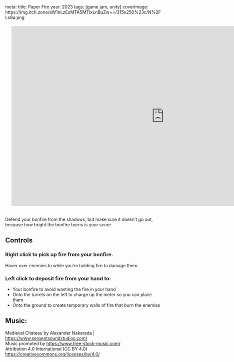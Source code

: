 <route lang="yaml">
meta:
  title: Paper Fire
  year: 2023
  tags: [game jam, unity]
  coverImage: https://img.itch.zone/aW1nLzExMTA5MTIxLnBuZw==/315x250%23c/N%2FLs9a.png
</route>

<iframe 
  frameborder="0" 
  src="https://itch.io/embed-upload/1889884"
  width="976" 
  height="576"
  style="
    justify-self: center;
    margin: 20px;
  "
>
  <a href="https://lucas-riedlshah.itch.io/paper-fire">Play Paper Fire on itch.io</a>
</iframe>

Defend your bonfire from the shadows, but make sure it doesn’t go out, because how bright the bonfire burns is your score.

## Controls

### Right click to pick up fire from your bonfire. 

Hover over enemies to while you’re holding fire to damage them.

### Left click to deposit fire from your hand to: 

 - Your bonfire to avoid wasting the fire in your hand
 - Onto the turrets on the left to charge up the meter so you can place them
 - Onto the ground to create temporary walls of fire that burn the enemies

## Music:

Medieval Chateau by Alexander Nakarada | https://www.serpentsoundstudios.com/  
Music promoted by https://www.free-stock-music.com/  
Attribution 4.0 International (CC BY 4.0)  
https://creativecommons.org/licenses/by/4.0/  
